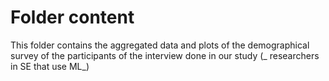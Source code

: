 # Folder content
This folder contains the aggregated data and plots of the demographical survey of the participants of the interview done in our study (_ researchers in SE that use ML_)
